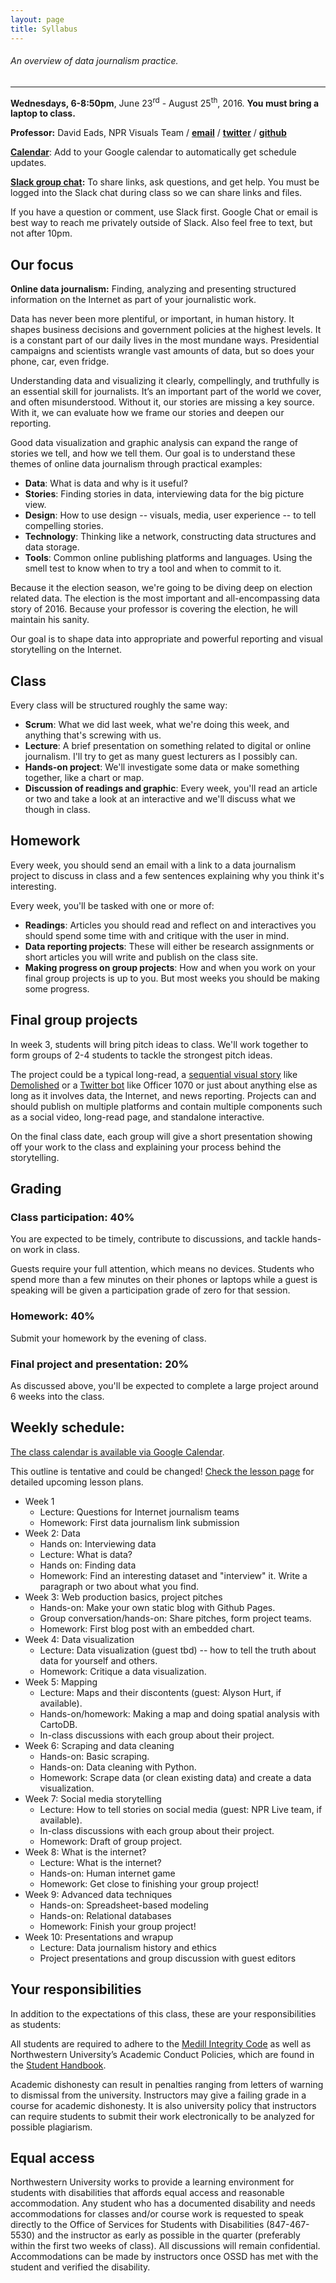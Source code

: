 ```yaml
---
layout: page
title: Syllabus
---
```


###### An overview of data journalism practice.

---

**Wednesdays, 6-8:50pm**, June 23<sup>rd</sup> - August 25<sup>th</sup>, 2016. **You must bring a laptop to class.**

**Professor:** David Eads, NPR Visuals Team / **[email](mailto:davideads@gmail.com)** / **[twitter](https://twitter.com/eads)** / **[github](https://github.com/eads)**

**[Calendar](https://calendar.google.com/calendar/embed?src=u829j0kq4i66s97t8sfrcdj7oc%40group.calendar.google.com&ctz=America/New_York&mode=AGENDA)**: Add to your Google calendar to automatically get schedule updates.

**[Slack group chat](https://nwudigitalframeworks.slack.com/):** To share links, ask questions, and get help. You must be logged into the Slack chat during class so we can share links and files.

If you have a question or comment, use Slack first. Google Chat or email is best way to reach me privately outside of Slack. Also feel free to text, but not after 10pm.


## Our focus

**Online data journalism:** Finding, analyzing and presenting structured information on the Internet as part of your journalistic work.

Data has never been more plentiful, or important, in human history. It shapes business decisions and government policies at the highest levels. It is a constant part of our daily lives in the most mundane ways. Presidential campaigns and scientists wrangle vast amounts of data, but so does your phone, car, even fridge.

Understanding data and visualizing it clearly, compellingly, and truthfully is an essential skill for journalists. It’s an important part of the world we cover, and often misunderstood. Without it, our stories are missing a key source. With it, we can evaluate how we frame our stories and deepen our reporting.

Good data visualization and graphic analysis can expand the range of stories we tell, and how we tell them. Our goal is to understand these themes of online data journalism through practical examples:

* **Data**: What is data and why is it useful?
* **Stories**: Finding stories in data, interviewing data for the big picture view.
* **Design**: How to use design -- visuals, media, user experience -- to tell compelling stories. 
* **Technology**: Thinking like a network, constructing data structures and data storage.
* **Tools**: Common online publishing platforms and languages. Using the smell test to know when to try a tool and when to commit to it.

Because it the election season, we're going to be diving deep on election related data. The election is the most important and all-encompassing data story of 2016. Because your professor is covering the election, he will maintain his sanity.

Our goal is to shape data into appropriate and powerful reporting and visual storytelling on the Internet.

## Class

Every class will be structured roughly the same way:

* **Scrum**: What we did last week, what we're doing this week, and anything that's screwing with us.
* **Lecture**: A brief presentation on something related to digital or online journalism. I'll try to get as many guest lecturers as I possibly can. 
* **Hands-on project**: We'll investigate some data or make something together, like a chart or map.
* **Discussion of readings and graphic**: Every week, you'll read an article or two and take a look at an interactive and we'll discuss what we though in class. 

## Homework

Every week, you should send an email with a link to a data journalism project to discuss in class and a few sentences explaining why you think it's interesting.

Every week, you'll be tasked with one or more of:

* **Readings**: Articles you should read and reflect on and interactives you should spend some time with and critique with the user in mind. 
* **Data reporting projects**: These will either be research assignments or short articles you will write and publish on the class site.
* **Making progress on group projects**: How and when you work on your final group projects is up to you. But most weeks you should be making some progress.

## Final group projects

In week 3, students will bring pitch ideas to class. We'll work together to form groups of 2-4 students to tackle the strongest pitch ideas.

The project could be a typical long-read, a [sequential visual story](https://source.opennews.org/en-US/learning/evolution-nprs-picture-stories/) like [Demolished](http://apps.npr.org/lookatthis/posts/publichousing/) or a [Twitter bot](https://twitter.com/officer1070) like Officer 1070 or just about anything else as long as it involves data, the Internet, and news reporting. Projects can and should publish on multiple platforms and contain multiple components such as a social video, long-read page, and standalone interactive.

On the final class date, each group will give a short presentation showing off your work to the class and explaining your process behind the storytelling.

## Grading

### Class participation: 40%

You are expected to be timely, contribute to discussions, and tackle hands-on work in class.

Guests require your full attention, which means no devices. Students who spend more than a few minutes on their phones or laptops while a guest is speaking will be given a participation grade of zero for that session.

### Homework: 40%

Submit your homework by the evening of class.

### Final project and presentation: 20%

As discussed above, you'll be expected to complete a large project around 6 weeks into the class. 

## Weekly schedule:

[The class calendar is available via Google Calendar](https://calendar.google.com/calendar/embed?src=2dk0ef0ju0pgm89p25cnaflsvk%40group.calendar.google.com&ctz=America/New_York&mode=AGENDA).

This outline is tentative and could be changed! [Check the lesson page](http://digitalframeworks.ghost.io/tag/lessons/) for detailed upcoming lesson plans.

* Week 1
  * Lecture: Questions for Internet journalism teams
  * Homework: First data journalism link submission
* Week 2: Data
  * Hands on: Interviewing data
  * Lecture: What is data?
  * Hands on: Finding data
  * Homework: Find an interesting dataset and "interview" it. Write a paragraph or two about what you find.
* Week 3: Web production basics, project pitches
  * Hands-on: Make your own static blog with Github Pages.
  * Group conversation/hands-on: Share pitches, form project teams.
  * Homework: First blog post with an embedded chart.
* Week 4: Data visualization
  * Lecture: Data visualization (guest tbd) -- how to tell the truth about data for yourself and others.
  * Homework: Critique a data visualization.
* Week 5: Mapping
  * Lecture: Maps and their discontents (guest: Alyson Hurt, if available).
  * Hands-on/homework: Making a map and doing spatial analysis with CartoDB.
  * In-class discussions with each group about their project.
* Week 6: Scraping and data cleaning
  * Hands-on: Basic scraping.
  * Hands-on: Data cleaning with Python.
  * Homework: Scrape data (or clean existing data) and create a data visualization.
* Week 7: Social media storytelling
  * Lecture: How to tell stories on social media (guest: NPR Live team, if available).
  * In-class discussions with each group about their project.
  * Homework: Draft of group project.
* Week 8: What is the internet?
  * Lecture: What is the internet?
  * Hands-on: Human internet game
  * Homework: Get close to finishing your group project!
* Week 9: Advanced data techniques
  * Hands-on: Spreadsheet-based modeling
  * Hands-on: Relational databases
  * Homework: Finish your group project!
* Week 10: Presentations and wrapup
  * Lecture: Data journalism history and ethics
  * Project presentations and group discussion with guest editors

## Your responsibilities

In addition to the expectations of this class, these are your responsibilities as students:

All students are required to adhere to the [Medill Integrity Code](http://www.medill.northwestern.edu/student-life/academic-integrity-policy/) as well as Northwestern University’s Academic Conduct Policies, which are found in the [Student Handbook](http://www.northwestern.edu/studentaffairs/publications/media/pdfs/handbook.pdf).

Academic dishonesty can result in penalties ranging from letters of warning to dismissal from the university. Instructors may give a failing grade in a course for academic dishonesty. It is also university policy that instructors can require students to submit their work electronically to be analyzed for possible plagiarism.

## Equal access

Northwestern University works to provide a learning environment for students with disabilities that affords equal access and reasonable accommodation. Any student who has a documented disability and needs accommodations for classes and/or course work is requested to speak directly to the Office of Services for Students with Disabilities (847-467-5530) and the instructor as early as possible in the quarter (preferably within the first two weeks of class). All discussions will remain confidential. Accommodations can be made by instructors once OSSD has met with the student and verified the disability.
